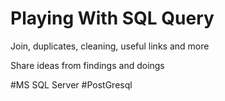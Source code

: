 # Playing With SQL Query
Join, duplicates, cleaning, useful links and more

Share ideas from findings and doings 

#MS SQL Server
#PostGresql
